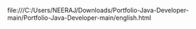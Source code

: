 file:///C:/Users/NEERAJ/Downloads/Portfolio-Java-Developer-main/Portfolio-Java-Developer-main/english.html
